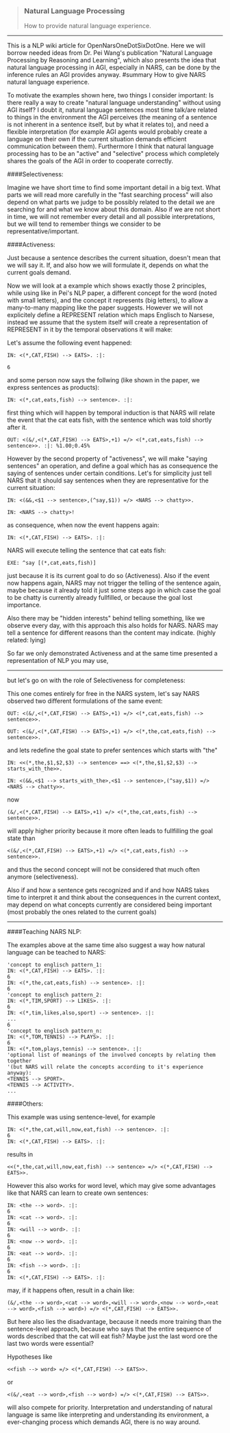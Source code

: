> ### Natural Language Processing  
> How to provide natural language experience.

***

This is a NLP wiki article for OpenNarsOneDotSixDotOne. Here we will borrow needed ideas from Dr. Pei Wang's publication "Natural Language Processing by Reasoning and Learning", which also presents the idea that natural language processing in AGI, especially in NARS, can be done by the inference rules an AGI provides anyway. #summary How to give NARS natural language experience.

To motivate the examples shown here, two things I consider important: Is there really a way to create "natural language understanding" without using AGI itself? I doubt it, natural language sentences most time talk/are related to things in the environment the AGI perceives (the meaning of a sentence is not inherent in a sentence itself, but by what it relates to), and need a flexible interpretation (for example AGI agents would probably create a language on their own if the current situation demands efficient communication between them). Furthermore I think that natural language processing has to be an "active" and "selective" process which completely shares the goals of the AGI in order to cooperate correctly.

####Selectiveness:

Imagine we have short time to find some important detail in a big text. What parts we will read more carefully in the "fast searching process" will also depend on what parts we judge to be possibly related to the detail we are searching for and what we know about this domain. Also if we are not short in time, we will not remember every detail and all possible interpretations, but we will tend to remember things we consider to be representative/important.

####Activeness:

Just because a sentence describes the current situation, doesn't mean that we will say it. If, and also how we will formulate it, depends on what the current goals demand.

Now we will look at a example which shows exactly those 2 principles, while using like in Pei's NLP paper, a different concept for the word (noted with small letters), and the concept it represents (big letters), to allow a many-to-many mapping like the paper suggests. However we will not explicitely define a REPRESENT relation which maps Englisch to Narsese, instead we assume that the system itself will create a representation of REPRESENT in it by the temporal observations it will make:

Let's assume the following event happened:

```
IN: <(*,CAT,FISH) --> EATS>. :|:

6
```

and some person now says the follwing (like shown in the paper, we express sentences as products):

```
IN: <(*,cat,eats,fish) --> sentence>. :|:
```

first thing which will happen by temporal induction is that NARS will relate the event that the cat eats fish, with the sentence which was told shortly after it.

```
OUT: <(&/,<(*,CAT,FISH) --> EATS>,+1) =/> <(*,cat,eats,fish) --> sentence>>. :|: %1.00;0.45%
```

However by the second property of "activeness", we will make "saying sentences" an operation, and define a goal which has as consequence the saying of sentences under certain conditions. Let's for simplicity just tell NARS that it should say sentences when they are representative for the current situation:

```
IN: <(&&,<$1 --> sentence>,(^say,$1)) =/> <NARS --> chatty>>.

IN: <NARS --> chatty>!
```

as consequence, when now the event happens again:

`IN: <(*,CAT,FISH) --> EATS>. :|:`

NARS will execute telling the sentence that cat eats fish:

`EXE: ^say [(*,cat,eats,fish)]`

just because it is its current goal to do so (Activeness). Also if the event now happens again, NARS may not trigger the telling of the sentence again, maybe because it already told it just some steps ago in which case the goal to be chatty is currently already fullfilled, or because the goal lost importance.

Also there may be "hidden interests" behind telling something, like we observe every day, with this approach this also holds for NARS. NARS may tell a sentence for different reasons than the content may indicate. (highly related: lying)

So far we only demonstrated Activeness and at the same time presented a representation of NLP you may use,

***

but let's go on with the role of Selectiveness for completeness:

This one comes entirely for free in the NARS system, let's say NARS observed two different formulations of the same event:

```
OUT: <(&/,<(*,CAT,FISH) --> EATS>,+1) =/> <(*,cat,eats,fish) --> sentence>>. 

OUT: <(&/,<(*,CAT,FISH) --> EATS>,+1) =/> <(*,the,cat,eats,fish) --> sentence>>. 
```

and lets redefine the goal state to prefer sentences which starts with "the"

```
IN: <<(*,the,$1,$2,$3) --> sentence> ==> <(*,the,$1,$2,$3) --> starts_with_the>>.

IN: <(&&,<$1 --> starts_with_the>,<$1 --> sentence>,(^say,$1)) =/> <NARS --> chatty>>.
```

now

```
(&/,<(*,CAT,FISH) --> EATS>,+1) =/> <(*,the,cat,eats,fish) --> sentence>>.
```

will apply higher priority because it more often leads to fullfilling the goal state than

```
<(&/,<(*,CAT,FISH) --> EATS>,+1) =/> <(*,cat,eats,fish) --> sentence>>. 
```

and thus the second concept will not be considered that much often anymore (selectiveness).

Also if and how a sentence gets recognized and if and how NARS takes time to interpret it and think about the consequences in the current context, may depend on what concepts currently are considered being important (most probably the ones related to the current goals)

***

####Teaching NARS NLP:

The examples above at the same time also suggest a way how natural language can be teached to NARS:

```
'concept to englisch pattern_1:
IN: <(*,CAT,FISH) --> EATS>. :|:
6
IN: <(*,the,cat,eats,fish) --> sentence>. :|:
6
'concept to englisch pattern_2:
IN: <(*,TIM,SPORT) --> LIKES>. :|:
6
IN: <(*,tim,likes,also,sport) --> sentence>. :|:
...
6
'concept to englisch pattern_n:
IN: <(*,TOM,TENNIS) --> PLAYS>. :|:
6
IN: <(*,tom,plays,tennis) --> sentence>. :|:
'optional list of meanings of the involved concepts by relating them together
'(but NARS will relate the concepts according to it's experience anyway):
<TENNIS --> SPORT>.
<TENNIS --> ACTIVITY>.
...
```

####Others:

This example was using sentence-level, for example

```
IN: <(*,the,cat,will,now,eat,fish) --> sentence>. :|:
6
IN: <(*,CAT,FISH) --> EATS>. :|:
```

results in

```
<<(*,the,cat,will,now,eat,fish) --> sentence> =/> <(*,CAT,FISH) --> EATS>>.
```

However this also works for word level, which may give some advantages like that NARS can learn to create own sentences:

```
IN: <the --> word>. :|:
6
IN: <cat --> word>. :|:
6
IN: <will --> word>. :|:
6
IN: <now --> word>. :|:
6
IN: <eat --> word>. :|:
6
IN: <fish --> word>. :|:
6
IN: <(*,CAT,FISH) --> EATS>. :|:
```

may, if it happens often, result in a chain like:

```
(&/,<the --> word>,<cat --> word>,<will --> word>,<now --> word>,<eat --> word>,<fish --> word>) =/> <(*,CAT,FISH) --> EATS>>.
```

But here also lies the disadvantage, because it needs more training than the sentence-level approach, because who says that the entire sequence of words described that the cat will eat fish? Maybe just the last word ore the last two words were essential?

Hypotheses like

`<<fish --> word> =/> <(*,CAT,FISH) --> EATS>>.`

or

`<(&/,<eat --> word>,<fish --> word>) =/> <(*,CAT,FISH) --> EATS>>.`

will also compete for priority. Interpretation and understanding of natural language is same like interpreting and understanding its environment, a ever-changing process which demands AGI, there is no way around.